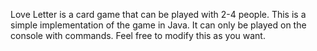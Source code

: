 Love Letter is a card game that can be played with 2-4 people. This is a simple implementation of the game in Java. 
It can only be played on the console with commands. 
Feel free to modify this as you want.
